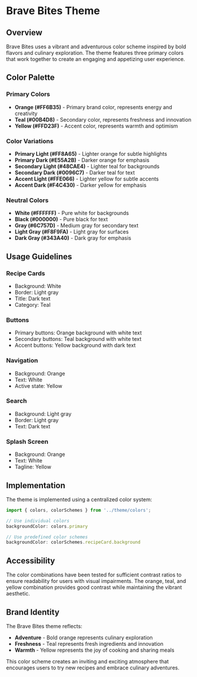 # Brave Bites Theme

## Overview
Brave Bites uses a vibrant and adventurous color scheme inspired by bold flavors and culinary exploration. The theme features three primary colors that work together to create an engaging and appetizing user experience.

## Color Palette

### Primary Colors
- **Orange (#FF6B35)** - Primary brand color, represents energy and creativity
- **Teal (#00B4D8)** - Secondary color, represents freshness and innovation  
- **Yellow (#FFD23F)** - Accent color, represents warmth and optimism

### Color Variations
- **Primary Light (#FF8A65)** - Lighter orange for subtle highlights
- **Primary Dark (#E55A2B)** - Darker orange for emphasis
- **Secondary Light (#48CAE4)** - Lighter teal for backgrounds
- **Secondary Dark (#0096C7)** - Darker teal for text
- **Accent Light (#FFE066)** - Lighter yellow for subtle accents
- **Accent Dark (#F4C430)** - Darker yellow for emphasis

### Neutral Colors
- **White (#FFFFFF)** - Pure white for backgrounds
- **Black (#000000)** - Pure black for text
- **Gray (#6C757D)** - Medium gray for secondary text
- **Light Gray (#F8F9FA)** - Light gray for surfaces
- **Dark Gray (#343A40)** - Dark gray for emphasis

## Usage Guidelines

### Recipe Cards
- Background: White
- Border: Light gray
- Title: Dark text
- Category: Teal

### Buttons
- Primary buttons: Orange background with white text
- Secondary buttons: Teal background with white text
- Accent buttons: Yellow background with dark text

### Navigation
- Background: Orange
- Text: White
- Active state: Yellow

### Search
- Background: Light gray
- Border: Light gray
- Text: Dark text

### Splash Screen
- Background: Orange
- Text: White
- Tagline: Yellow

## Implementation

The theme is implemented using a centralized color system:

```javascript
import { colors, colorSchemes } from '../theme/colors';

// Use individual colors
backgroundColor: colors.primary

// Use predefined color schemes
backgroundColor: colorSchemes.recipeCard.background
```

## Accessibility

The color combinations have been tested for sufficient contrast ratios to ensure readability for users with visual impairments. The orange, teal, and yellow combination provides good contrast while maintaining the vibrant aesthetic.

## Brand Identity

The Brave Bites theme reflects:
- **Adventure** - Bold orange represents culinary exploration
- **Freshness** - Teal represents fresh ingredients and innovation
- **Warmth** - Yellow represents the joy of cooking and sharing meals

This color scheme creates an inviting and exciting atmosphere that encourages users to try new recipes and embrace culinary adventures.

